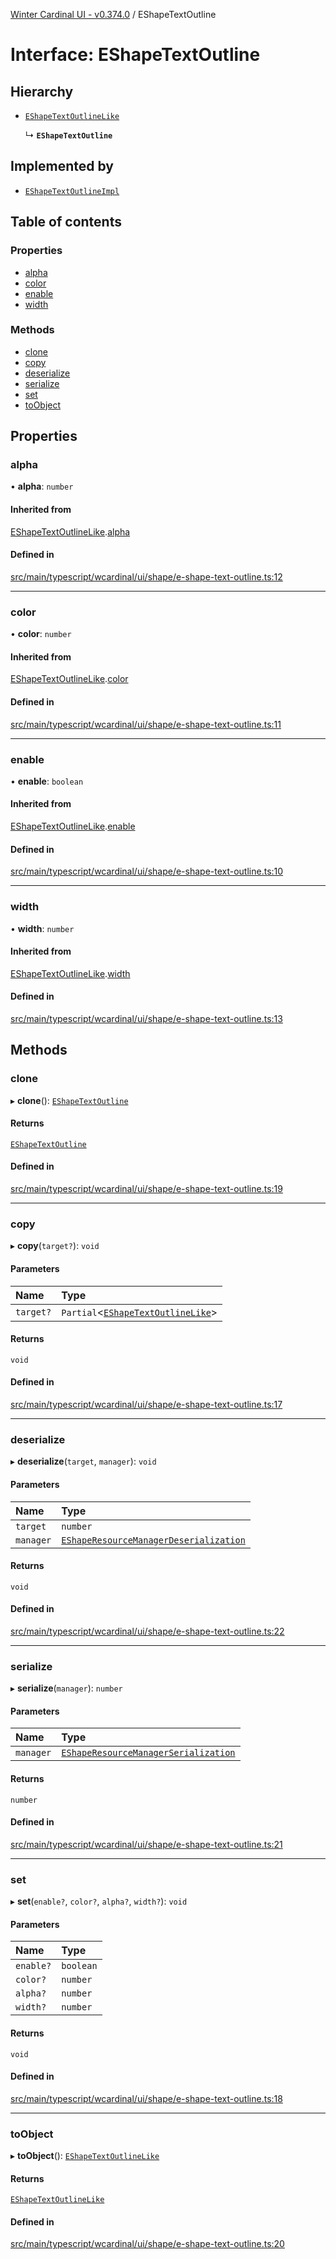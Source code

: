 [Winter Cardinal UI - v0.374.0](../index.md) / EShapeTextOutline

# Interface: EShapeTextOutline

## Hierarchy

- [`EShapeTextOutlineLike`](EShapeTextOutlineLike.md)

  ↳ **`EShapeTextOutline`**

## Implemented by

- [`EShapeTextOutlineImpl`](../classes/EShapeTextOutlineImpl.md)

## Table of contents

### Properties

- [alpha](EShapeTextOutline.md#alpha)
- [color](EShapeTextOutline.md#color)
- [enable](EShapeTextOutline.md#enable)
- [width](EShapeTextOutline.md#width)

### Methods

- [clone](EShapeTextOutline.md#clone)
- [copy](EShapeTextOutline.md#copy)
- [deserialize](EShapeTextOutline.md#deserialize)
- [serialize](EShapeTextOutline.md#serialize)
- [set](EShapeTextOutline.md#set)
- [toObject](EShapeTextOutline.md#toobject)

## Properties

### alpha

• **alpha**: `number`

#### Inherited from

[EShapeTextOutlineLike](EShapeTextOutlineLike.md).[alpha](EShapeTextOutlineLike.md#alpha)

#### Defined in

[src/main/typescript/wcardinal/ui/shape/e-shape-text-outline.ts:12](https://github.com/winter-cardinal/winter-cardinal-ui/blob/v0.310.1/src/main/typescript/wcardinal/ui/shape/e-shape-text-outline.ts#L12)

___

### color

• **color**: `number`

#### Inherited from

[EShapeTextOutlineLike](EShapeTextOutlineLike.md).[color](EShapeTextOutlineLike.md#color)

#### Defined in

[src/main/typescript/wcardinal/ui/shape/e-shape-text-outline.ts:11](https://github.com/winter-cardinal/winter-cardinal-ui/blob/v0.310.1/src/main/typescript/wcardinal/ui/shape/e-shape-text-outline.ts#L11)

___

### enable

• **enable**: `boolean`

#### Inherited from

[EShapeTextOutlineLike](EShapeTextOutlineLike.md).[enable](EShapeTextOutlineLike.md#enable)

#### Defined in

[src/main/typescript/wcardinal/ui/shape/e-shape-text-outline.ts:10](https://github.com/winter-cardinal/winter-cardinal-ui/blob/v0.310.1/src/main/typescript/wcardinal/ui/shape/e-shape-text-outline.ts#L10)

___

### width

• **width**: `number`

#### Inherited from

[EShapeTextOutlineLike](EShapeTextOutlineLike.md).[width](EShapeTextOutlineLike.md#width)

#### Defined in

[src/main/typescript/wcardinal/ui/shape/e-shape-text-outline.ts:13](https://github.com/winter-cardinal/winter-cardinal-ui/blob/v0.310.1/src/main/typescript/wcardinal/ui/shape/e-shape-text-outline.ts#L13)

## Methods

### clone

▸ **clone**(): [`EShapeTextOutline`](EShapeTextOutline.md)

#### Returns

[`EShapeTextOutline`](EShapeTextOutline.md)

#### Defined in

[src/main/typescript/wcardinal/ui/shape/e-shape-text-outline.ts:19](https://github.com/winter-cardinal/winter-cardinal-ui/blob/v0.310.1/src/main/typescript/wcardinal/ui/shape/e-shape-text-outline.ts#L19)

___

### copy

▸ **copy**(`target?`): `void`

#### Parameters

| Name | Type |
| :------ | :------ |
| `target?` | `Partial`\<[`EShapeTextOutlineLike`](EShapeTextOutlineLike.md)\> |

#### Returns

`void`

#### Defined in

[src/main/typescript/wcardinal/ui/shape/e-shape-text-outline.ts:17](https://github.com/winter-cardinal/winter-cardinal-ui/blob/v0.310.1/src/main/typescript/wcardinal/ui/shape/e-shape-text-outline.ts#L17)

___

### deserialize

▸ **deserialize**(`target`, `manager`): `void`

#### Parameters

| Name | Type |
| :------ | :------ |
| `target` | `number` |
| `manager` | [`EShapeResourceManagerDeserialization`](../classes/EShapeResourceManagerDeserialization.md) |

#### Returns

`void`

#### Defined in

[src/main/typescript/wcardinal/ui/shape/e-shape-text-outline.ts:22](https://github.com/winter-cardinal/winter-cardinal-ui/blob/v0.310.1/src/main/typescript/wcardinal/ui/shape/e-shape-text-outline.ts#L22)

___

### serialize

▸ **serialize**(`manager`): `number`

#### Parameters

| Name | Type |
| :------ | :------ |
| `manager` | [`EShapeResourceManagerSerialization`](../classes/EShapeResourceManagerSerialization.md) |

#### Returns

`number`

#### Defined in

[src/main/typescript/wcardinal/ui/shape/e-shape-text-outline.ts:21](https://github.com/winter-cardinal/winter-cardinal-ui/blob/v0.310.1/src/main/typescript/wcardinal/ui/shape/e-shape-text-outline.ts#L21)

___

### set

▸ **set**(`enable?`, `color?`, `alpha?`, `width?`): `void`

#### Parameters

| Name | Type |
| :------ | :------ |
| `enable?` | `boolean` |
| `color?` | `number` |
| `alpha?` | `number` |
| `width?` | `number` |

#### Returns

`void`

#### Defined in

[src/main/typescript/wcardinal/ui/shape/e-shape-text-outline.ts:18](https://github.com/winter-cardinal/winter-cardinal-ui/blob/v0.310.1/src/main/typescript/wcardinal/ui/shape/e-shape-text-outline.ts#L18)

___

### toObject

▸ **toObject**(): [`EShapeTextOutlineLike`](EShapeTextOutlineLike.md)

#### Returns

[`EShapeTextOutlineLike`](EShapeTextOutlineLike.md)

#### Defined in

[src/main/typescript/wcardinal/ui/shape/e-shape-text-outline.ts:20](https://github.com/winter-cardinal/winter-cardinal-ui/blob/v0.310.1/src/main/typescript/wcardinal/ui/shape/e-shape-text-outline.ts#L20)
